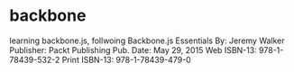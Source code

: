 # backbone
learning backbone.js, follwoing Backbone.js Essentials
By: Jeremy Walker
Publisher: Packt Publishing
Pub. Date: May 29, 2015
Web ISBN-13: 978-1-78439-532-2
Print ISBN-13: 978-1-78439-479-0
